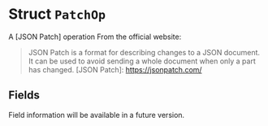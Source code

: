 # Struct `PatchOp`

A [JSON Patch] operation
From the official website:
> JSON Patch is a format for describing changes to a JSON document.
> It can be used to avoid sending a whole document when only a part has changed.
[JSON Patch]: https://jsonpatch.com/

## Fields

Field information will be available in a future version.

